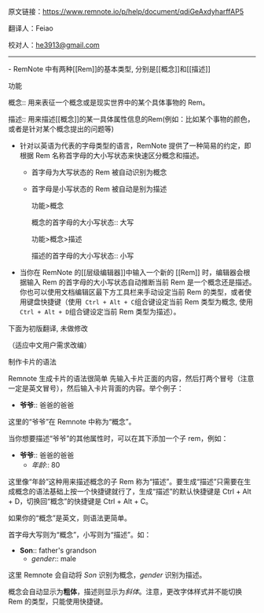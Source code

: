 原文链接：https://www.remnote.io/p/help/document/qdiGeAxdyharffAP5 

翻译人：Feiao 

校对人：he3913@gmail.com

<hr/>
- RemNote 中有两种[[Rem]]的基本类型, 分别是[[概念]]和[[描述]]

  功能

  概念:: 用来表征一个概念或是现实世界中的某个具体事物的 Rem。

  描述:: 用来描述[[概念]]的某一具体属性信息的Rem(例如：比如某个事物的颜色，或者是针对某个概念提出的问题等)

- 针对以英语为代表的字母类型的语言，RemNote 提供了一种简易的约定，即根据 Rem 名称首字母的大小写状态来快速区分概念和描述。

  - 首字母为大写状态的 Rem 被自动识别为概念

  - 首字母是小写状态的 Rem 被自动是别为描述

    功能>概念

    概念的首字母的大小写状态:: 大写

    功能>概念>描述

    描述的首字母的大小写状态:: 小写

- 当你在 RemNote 的[[层级编辑器]]中输入一个新的 [[Rem]] 时，编辑器会根据输入 Rem 的首字母的大小写状态自动推断当前 Rem 是一个概念还是描述。你也可以使用文档编辑区最下方工具栏来手动设定当前 Rem 的类型，或者使用键盘快捷键（使用` Ctrl + Alt + C`组合键设定当前 Rem 类型为概念, 使用` Ctrl + Alt + D`组合键设定当前 Rem 类型为描述）。



下面为初版翻译, 未做修改

（适应中文用户需求改编）

制作卡片的语法

Remnote 生成卡片的语法很简单
先输入卡片正面的内容，然后打两个冒号（注意一定是英文冒号），然后输入卡片背面的内容。举个例子：

- **爷爷**:: 爸爸的爸爸

这里的“爷爷”在 Remnote 中称为“概念”。

当你想要描述“爷爷”的其他属性时，可以在其下添加一个子 rem，例如：

- **爷爷**:: 爸爸的爸爸
	- *年龄*:: 80

这里像“年龄”这种用来描述概念的子 Rem 称为“描述”。要生成“描述”只需要在生成概念的语法基础上按一个快捷键就行了，生成“描述”的默认快捷键是 Ctrl + Alt + D，切换回“概念”的快捷键是 Ctrl + Alt + C。

如果你的“概念”是英文，则语法更简单。

首字母大写则为“概念”，小写则为“描述”。如：

- **Son**:: father's grandson
	- *gender*:: male

这里 Remnote 会自动将 *Son* 识别为概念，*gender* 识别为描述。

概念会自动显示为**粗体**，描述则显示为*斜体*。注意，更改字体样式并不能切换 Rem 的类型，只能使用快捷键。

